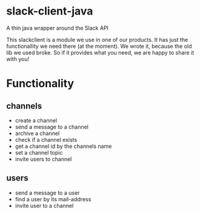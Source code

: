 # slack-client-java
A thin java wrapper around the Slack API

This slackclient is a module we use in one of our products. It has just the functionallity we need there (at the moment). We wrote it, because the old lib we used broke. So if it provides what you need, we are happy to share it with you!

# Functionality

## channels
- create a channel
- send a message to a channel
- archive a channel
- check if a channel exists
- get a channel id by the channels name
- set a channel topic
- invite users to channel

## users
- send a message to a user
- find a user by its mail-address
- invite user to a channel
